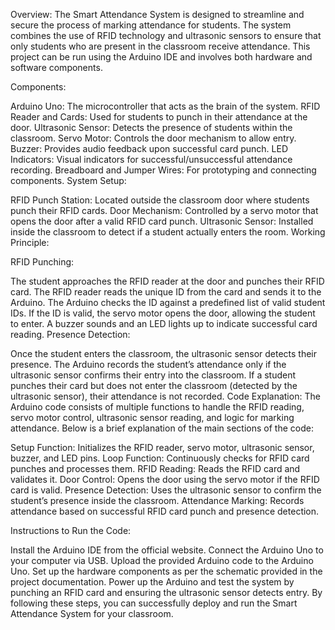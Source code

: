 Overview:
The Smart Attendance System is designed to streamline and secure the process of marking attendance for students. The system combines the use of RFID technology and ultrasonic sensors to ensure that only students who are present in the classroom receive attendance. This project can be run using the Arduino IDE and involves both hardware and software components.

Components:

Arduino Uno: The microcontroller that acts as the brain of the system.
RFID Reader and Cards: Used for students to punch in their attendance at the door.
Ultrasonic Sensor: Detects the presence of students within the classroom.
Servo Motor: Controls the door mechanism to allow entry.
Buzzer: Provides audio feedback upon successful card punch.
LED Indicators: Visual indicators for successful/unsuccessful attendance recording.
Breadboard and Jumper Wires: For prototyping and connecting components.
System Setup:

RFID Punch Station: Located outside the classroom door where students punch their RFID cards.
Door Mechanism: Controlled by a servo motor that opens the door after a valid RFID card punch.
Ultrasonic Sensor: Installed inside the classroom to detect if a student actually enters the room.
Working Principle:

RFID Punching:

The student approaches the RFID reader at the door and punches their RFID card.
The RFID reader reads the unique ID from the card and sends it to the Arduino.
The Arduino checks the ID against a predefined list of valid student IDs.
If the ID is valid, the servo motor opens the door, allowing the student to enter.
A buzzer sounds and an LED lights up to indicate successful card reading.
Presence Detection:

Once the student enters the classroom, the ultrasonic sensor detects their presence.
The Arduino records the student’s attendance only if the ultrasonic sensor confirms their entry into the classroom.
If a student punches their card but does not enter the classroom (detected by the ultrasonic sensor), their attendance is not recorded.
Code Explanation:
The Arduino code consists of multiple functions to handle the RFID reading, servo motor control, ultrasonic sensor reading, and logic for marking attendance. Below is a brief explanation of the main sections of the code:

Setup Function: Initializes the RFID reader, servo motor, ultrasonic sensor, buzzer, and LED pins.
Loop Function: Continuously checks for RFID card punches and processes them.
RFID Reading: Reads the RFID card and validates it.
Door Control: Opens the door using the servo motor if the RFID card is valid.
Presence Detection: Uses the ultrasonic sensor to confirm the student’s presence inside the classroom.
Attendance Marking: Records attendance based on successful RFID card punch and presence detection.

Instructions to Run the Code:

Install the Arduino IDE from the official website.
Connect the Arduino Uno to your computer via USB.
Upload the provided Arduino code to the Arduino Uno.
Set up the hardware components as per the schematic provided in the project documentation.
Power up the Arduino and test the system by punching an RFID card and ensuring the ultrasonic sensor detects entry.
By following these steps, you can successfully deploy and run the Smart Attendance System for your classroom.
